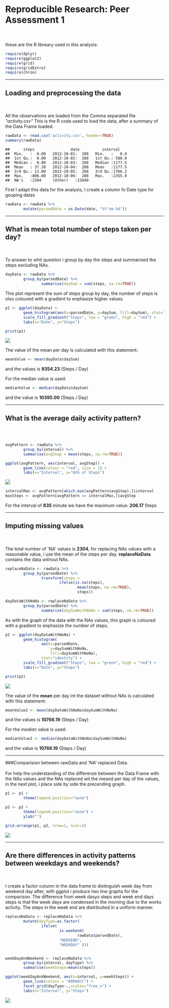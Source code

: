 # Reproducible Research: Peer Assessment 1
<br><br>
these are the R libreary used in this analysis:


```r
require(dplyr)
require(ggplot2)
require(grid)
require(gridExtra)
require(chron)
```

* * *
## Loading and preprocessing the data
<br><br>
All the observations are loaded from the Comma separated file *"activity.csv"* 
This is the R code used to load the data, after a summary of the Data Frame loaded.


```r
rawData <- read.csv('activity.csv', header=TRUE)
summary(rawData)
```

```
##      steps                date          interval     
##  Min.   :  0.00   2012-10-01:  288   Min.   :   0.0  
##  1st Qu.:  0.00   2012-10-02:  288   1st Qu.: 588.8  
##  Median :  0.00   2012-10-03:  288   Median :1177.5  
##  Mean   : 37.38   2012-10-04:  288   Mean   :1177.5  
##  3rd Qu.: 12.00   2012-10-05:  288   3rd Qu.:1766.2  
##  Max.   :806.00   2012-10-06:  288   Max.   :2355.0  
##  NA's   :2304     (Other)   :15840
```

First I adapt this data for the analysis, I create a column fo Date type for gouping datas


```r
rawData <- rawData %>%
        mutate(parsedDate = as.Date(date, "%Y-%m-%d"))
```

* * * 
## What is mean total number of steps taken per day?

<br><br>
To answer to whti question i group by day the steps and summarised the steps excluding NAs.

```r
dayData <- rawData %>%
        group_by(parsedDate) %>%
                summarise(daySum = sum(steps, na.rm=TRUE))
```

This plot represent the sum of steps group by day, the number of steps is olso 
coloured with a gradient to enphasize higher values.


```r
p1 <- ggplot(dayData) +
        geom_histogram(aes(x=parsedDate, y=daySum, fill=daySum), stat="identity") +
        scale_fill_gradient("Steps", low = "green", high = "red") +
        labs(x="Date", y="Steps")

print(p1)
```

![](PA1_template_files/figure-html/StepsWithNAs-1.png) 

The value of the mean per day is calculated with this statement:


```r
meanValue <- mean(dayData$daySum)
```

and the values is **9354.23** (Steps / Day) 

For the median value is used:


```r
medianValue <- median(dayData$daySum)
```

and the value is **10395.00** (Steps / Day) 

* * *
## What is the average daily activity pattern?
<br><br>

```r
avgPattern <- rawData %>%
        group_by(interval) %>%
        summarise(avgStep = mean(steps, na.rm=TRUE))

ggplot(avgPattern, aes(interval, avgStep)) +
        geom_line(colour = "red", size = 1) +
        labs(x="Interval", y="AVG of Steps")
```

![](PA1_template_files/figure-html/StepsAvgDailyWithNAs-1.png) 


```r
intervalMax <- avgPattern[which.max(avgPattern$avgStep),]$interval
maxSteps <- avgPattern[avgPattern == intervalMax,]$avgStep
```

For the  interval of **835** minute we have the maximum value: **206.17** Steps


* * *
## Imputing missing values
<br><br>
The total number of 'NA' values is **2304**, for replacing NAs values with a reasonable value, i use the mean of the steps per day. **replaceNaData** contains the data without NAs.


```r
replaceNaData <- rawData %>%
        group_by(parsedDate) %>%
                transform(steps = 
                        ifelse(is.na(steps), 
                                mean(steps, na.rm=TRUE), 
                                steps))

dayDataWithNoNa <- replaceNaData %>%
        group_by(parsedDate) %>%
                summarise(daySumWithNoNa = sum(steps, na.rm=TRUE))
```

As with the graph of the data with the NAs values, this graph is coloured with a gradient to enphasize the number of steps.


```r
p2 <- ggplot(dayDataWithNoNa) +
        geom_histogram(
                aes(x=parsedDate, 
                    y=daySumWithNoNa, 
                    fill=daySumWithNoNa),
                stat="identity") +
        scale_fill_gradient("Steps", low = "green", high = "red") +
        labs(x="Date", y="Steps")

print(p2)
```

![](PA1_template_files/figure-html/StepsWithOutNAs-1.png) 

The value of the **mean** per day int the dataset without NAs is calculated with this statement:


```r
meanValue2 <- mean(dayDataWithNoNa$daySumWithNoNa) 
```

and the values is **10766.19** (Steps / Day) 

For the *median* value is used:


```r
medianValue2 <- median(dayDataWithNoNa$daySumWithNoNa)
```

and the value is **10766.19** (Steps / Day) 


* * *
###Comparision between rawData and 'NA' replaced Data.
<br><br>
For help the understanding of the differenze between the Data Frame with the NAs values and the NAs replaced wit the meand per day of the values, in the next plot, i place side by side the precending graph. 


```r
p1 <- p1 +
        theme(legend.position="none") 

p2 <- p2 +
        theme(legend.position="none") +
        ylab("")

grid.arrange(p1, p2, nrow=1, ncol=2)
```

![](PA1_template_files/figure-html/StepsWithAndWithOutNAs-1.png) 
* * *
## Are there differences in activity patterns between weekdays and weekends?

<br><br>
I create a factor column in the data frame to distinguish week day from weekend day after, with ggplot i produce two line graphs for the comparison.
The difference from week dasys steps and week end days steps is that the week days are condensed in the morning due to the works activity. The steps in the week end are distribuited in a uniform manner.


```r
replaceNaData <- replaceNaData %>% 
        mutate(dayType=as.factor(
                ifelse(
                        is.weekend(
                                rawData$parsedDate), 
                        "WEEKEND", 
                        "WEEKDAY" )))


weekDayAndWeekend <- replaceNaData %>%
        group_by(interval, dayType) %>%
        summarise(weekSteps=mean(steps))

ggplot(weekDayAndWeekend, aes(x=interval, y=weekSteps)) +
        geom_line(colour = "#0066CC") +
        facet_grid(dayType~.,scales="free_x") +
        labs(x="Interval", y="Steps")
```

![](PA1_template_files/figure-html/StepsWeekAndWeekEnd-1.png) 
